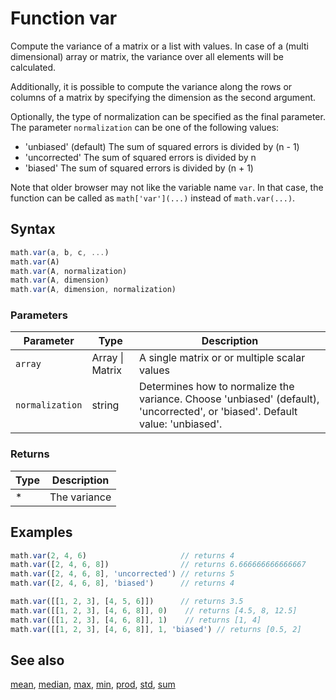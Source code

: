 <!-- Note: This file is automatically generated from source code comments. Changes made in this file will be overridden. -->

# Function var

Compute the variance of a matrix or a list with values.
In case of a (multi dimensional) array or matrix, the variance over all
elements will be calculated.

Additionally, it is possible to compute the variance along the rows
or columns of a matrix by specifying the dimension as the second argument.

Optionally, the type of normalization can be specified as the final
parameter. The parameter `normalization` can be one of the following values:

- 'unbiased' (default) The sum of squared errors is divided by (n - 1)
- 'uncorrected'        The sum of squared errors is divided by n
- 'biased'             The sum of squared errors is divided by (n + 1)


Note that older browser may not like the variable name `var`. In that
case, the function can be called as `math['var'](...)` instead of
`math.var(...)`.


## Syntax

```js
math.var(a, b, c, ...)
math.var(A)
math.var(A, normalization)
math.var(A, dimension)
math.var(A, dimension, normalization)
```

### Parameters

Parameter | Type | Description
--------- | ---- | -----------
`array` | Array &#124; Matrix |  A single matrix or or multiple scalar values
`normalization` | string |  Determines how to normalize the variance. Choose 'unbiased' (default), 'uncorrected', or 'biased'. Default value: 'unbiased'.

### Returns

Type | Description
---- | -----------
* | The variance


## Examples

```js
math.var(2, 4, 6)                     // returns 4
math.var([2, 4, 6, 8])                // returns 6.666666666666667
math.var([2, 4, 6, 8], 'uncorrected') // returns 5
math.var([2, 4, 6, 8], 'biased')      // returns 4

math.var([[1, 2, 3], [4, 5, 6]])      // returns 3.5
math.var([[1, 2, 3], [4, 6, 8]], 0)    // returns [4.5, 8, 12.5]
math.var([[1, 2, 3], [4, 6, 8]], 1)    // returns [1, 4]
math.var([[1, 2, 3], [4, 6, 8]], 1, 'biased') // returns [0.5, 2]
```


## See also

[mean](mean.md),
[median](median.md),
[max](max.md),
[min](min.md),
[prod](prod.md),
[std](std.md),
[sum](sum.md)
